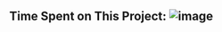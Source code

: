 ## Time Spent on This Project: ![image](https://wakatime.com/badge/user/df6917f7-6186-4bb8-8288-531f1bfab139/project/078d5669-70d1-434a-8509-7da2b4007420.svg)
